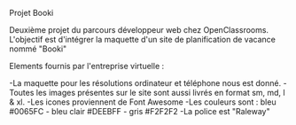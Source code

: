 Projet Booki

Deuxième projet du parcours développeur web chez OpenClassrooms. L'objectif est d'intégrer la maquette d'un site de planification de vacance nommé "Booki" 

Elements fournis par l'entreprise virtuelle :

  -La maquette pour les résolutions ordinateur et téléphone nous est donné.
  -Toutes les images présentes sur le site sont aussi livrés en format sm, md, l & xl.
  -Les icones proviennent de Font Awesome
  -Les couleurs sont : bleu #0065FC - bleu clair #DEEBFF - gris #F2F2F2
  -La police est "Raleway"
